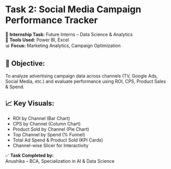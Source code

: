 # Task 2: Social Media Campaign Performance Tracker

🎯 **Internship Task:** Future Interns – Data Science & Analytics  
🧰 **Tools Used:** Power BI, Excel  
📊 **Focus:** Marketing Analytics, Campaign Optimization

## 📌 Objective:
To analyze advertising campaign data across channels (TV, Google Ads, Social Media, etc.) and evaluate performance using ROI, CPS, Product Sales & Spend.

## 📈 Key Visuals:
- ROI by Channel (Bar Chart)
- CPS by Channel (Column Chart)
- Product Sold by Channel (Pie Chart)
- Top Channel by Spend (% Funnel)
- Total Ad Spend & Product Sold (KPI Cards)
- Channel-wise Slicer for Interactivity


✅ **Task Completed by:**  
Anushika – BCA, Specialization in AI & Data Science  
